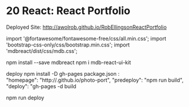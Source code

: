 # 20 React: React Portfolio

Deployed Site: http://awolrob.github.io/RobEllingsonReactPortfolio

import '@fortawesome/fontawesome-free/css/all.min.css';
import 'bootstrap-css-only/css/bootstrap.min.css';
import 'mdbreact/dist/css/mdb.css';


npm install --save mdbreact
npm i mdb-react-ui-kit

deploy
npm install -D gh-pages
package.json :  
"homepage": "http://<username>.github.io/photo-port",
"predeploy": "npm run build",
"deploy": "gh-pages -d build

npm run deploy
